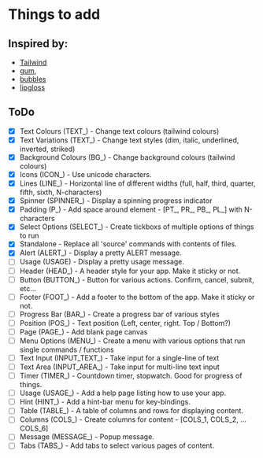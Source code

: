 # Things to add

## Inspired by: 
- [Tailwind](https://tailwindcss.com/)
- [gum](https://github.com/charmbracelet/gum), 
- [bubbles](https://github.com/charmbracelet/bubbles)
- [lipgloss](https://github.com/charmbracelet/lipgloss)


## ToDo

- [x] Text Colours (TEXT_)      - Change text colours (tailwind colours)
- [x] Text Variations (TEXT_)   - Change text styles (dim, italic, underlined, inverted, striked)
- [x] Background Colours (BG_)  - Change background colours (tailwind colours)
- [x] Icons (ICON_)             - Use unicode characters. 
- [x] Lines (LINE_)             - Horizontal line of different widths (full, half, third, quarter, fifth, sixth, N-characters)
- [x] Spinner (SPINNER_)        - Display a spinning progress indicator
- [x] Padding (P_)              - Add space around element - [PT_, PR_, PB_, PL_] with N-characters
- [x] Select Options (SELECT_)  - Create tickboxs of multiple options of things to run
- [x] Standalone                - Replace all 'source' commands with contents of files.
- [x] Alert (ALERT_)            - Display a pretty ALERT message.
- [ ] Usage (USAGE)             - Display a pretty usage message.
- [ ] Header (HEAD_)            - A header style for your app. Make it sticky or not.
- [ ] Button (BUTTON_)          - Button for various actions. Confirm, cancel, submit, etc...
- [ ] Footer (FOOT_)            - Add a footer to the bottom of the app. Make it sticky or not.
- [ ] Progress Bar (BAR_)       - Create a progress bar of various styles
- [ ] Position (POS_)           - Text position (Left, center, right. Top / Bottom?)
- [ ] Page (PAGE_)              - Add blank page canvas
- [ ] Menu Options (MENU_)      - Create a menu with various options that run single commands / functions
- [ ] Text Input (INPUT_TEXT_)  - Take input for a single-line of text
- [ ] Text Area (INPUT_AREA_)   - Take input for multi-line text input
- [ ] Timer (TIMER_)            - Countdown timer, stopwatch. Good for progress of things.
- [ ] Usage (USAGE_)            - Add a help page listing how to use your app.
- [ ] Hint (HINT_)              - Add a hint-bar menu for key-bindings.
- [ ] Table (TABLE_)            - A table of columns and rows for displaying content.
- [ ] Columns (COLS_)           - Create columns for content - [COLS_1, COLS_2, ... COLS_6]
- [ ] Message (MESSAGE_)        - Popup message.
- [ ] Tabs (TABS_)              - Add tabs to select various pages of content.